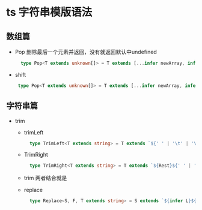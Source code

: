 # ts 字符串模版语法

## 数组篇

- Pop 删除最后一个元素并返回，没有就返回默认中undefined
  ```typescript
    type Pop<T extends unknown[]> = T extends [...infer newArray, infer R] ? [...newArray] : never;
   ```
- shift
  ```typescript
   type Pop<T extends unknown[]> = T extends [...infer newArray, infer R] ? [...newArray] : never;
  ```

## 字符串篇
- trim
  * trimLeft
    ```typescript
      type TrimLeft<T extends string> = T extends `${' ' | '\t' | '\n'}${infer Rest}` ? TrimLeft<Rest> : never;
    ```
    
  * TrimRight
    ```typescript
      type TrimRight<T extends string> = T extends `${Rest}${' ' | '\t' | '\n'}` ? TrimRight<Rest> : never;
    ```
  * trim 两者结合就是
  * replace
    ```typescript
      type Replace<S, F, T extends string> = S extends `${infer L}${infer F}${infer R}` ? `${L}${T}${R}` : S;
    ```
  
  